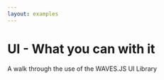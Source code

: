 ```yaml
---
layout: examples
---
```


# UI - What you can with it

A walk through the use of the WAVES.JS UI Library

<div id="timeline"></div>
<script src="{{ "/js/examples/01-ui-what-you-can-do-with-it.js" | prepend: site.baseurl }}"></script>


